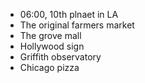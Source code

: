 - 06:00, 10th plnaet in LA
- The original farmers market
- The grove mall
- Hollywood sign
- Griffith observatory
- Chicago pizza
